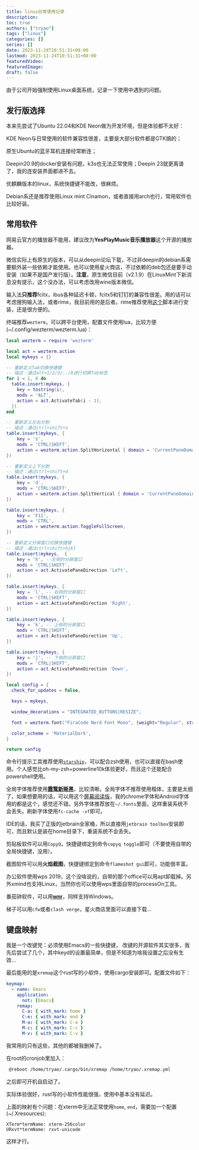 ```yaml
---
title: linux日常使用记录
description:
toc: true
authors: ["tryao"]
tags: ["linux"]
categories: []
series: []
date: 2023-11-24T10:51:31+08:00
lastmod: 2023-11-24T10:51:31+08:00
featuredVideo:
featuredImage:
draft: false
---
```


由于公司开始强制使用Linux桌面系统，记录一下使用中遇到的问题。

## 发行版选择

本来先尝试了Ubuntu 22.04和KDE Neon做为开发环境，但是体验都不太好：

KDE Neon与日常使用的软件兼容性很差，主要是大部分软件都是GTK搞的；

原生Ubuntu的蓝牙耳机连接经常断连；

Deepin20.9的docker安装有问题，k3s也无法正常使用；Deepin 23就更离谱了，我的连安装界面都进不去。

优麒麟版本的linux，系统快捷键不能改，很麻烦。

Debian系还是推荐使用Linux mint Cinamon，或者直接用arch也行，常用软件也比较好装。

## 常用软件

网易云官方的播放器不能用，建议改为**YesPlayMusic音乐播放器**这个开源的播放器。

微信实际上有原生的版本，可以从deepin论坛下载，不过非deepin的debian系需要额外装一些依赖才能使用。也可以使用星火商店，不过依赖的deb包还是要手动安装（如果不是国产发行版）。**注意**，原生微信目前（v2.1.9）在LinuxMint下新消息没有提示，这个没办法，可以考虑改用wine版本微信。

输入法**只推荐**fcitx，ibus各种延迟卡顿，fcitx5和钉钉的兼容性很差。用的话可以考虑搜狗输入法，或者rime，我目前用的是后者。rime推荐使用[这个](https://github.com/Mark24Code/rime-auto-deploy)脚本进行安装，还是很方便的。

终端推荐`wezterm`，可以跨平台使用，配置文件使用lua，比较方便(~/.config/wezterm/wezterm.lua)：

```lua
local wezterm = require 'wezterm'

local act = wezterm.action
local mykeys = {}

-- 重新定义Tab切换快捷键
-- 描述：通过alt+1/2/3/../8进行切换Tab标签
for i = 1, 8 do
  table.insert(mykeys, {
    key = tostring(i),
    mods = 'ALT',
    action = act.ActivateTab(i - 1),
  })
end

-- 重新定义左右分割
-- 描述：通过ctrl+shift+s
table.insert(mykeys, {
    key = 's',
    mods = 'CTRL|SHIFT',
    action = wezterm.action.SplitHorizontal { domain = 'CurrentPaneDomain' },
})

-- 重新定义上下分割
-- 描述：通过ctrl+shift+d
table.insert(mykeys, {
    key = 'd',
    mods = 'CTRL|SHIFT',
    action = wezterm.action.SplitVertical { domain = 'CurrentPaneDomain' },
})

table.insert(mykeys, {
    key = 'F11',
    mods = 'CTRL',
    action = wezterm.action.ToggleFullScreen,
})

-- 重新定义分屏窗口切换快捷键
-- 描述：通过ctrl+shift+hjkl
table.insert(mykeys,  {
    key = 'h', --左侧的分屏窗口
    mods = 'CTRL|SHIFT',
    action = act.ActivatePaneDirection 'Left',
})

table.insert(mykeys, {
    key = 'l', -- 右侧的分屏窗口
    mods = 'CTRL|SHIFT',
    action = act.ActivatePaneDirection 'Right',
})

table.insert(mykeys, {
    key = 'k', -- 上侧的分屏窗口
    mods = 'CTRL|SHIFT',
    action = act.ActivatePaneDirection 'Up',
})

table.insert(mykeys, {
    key = 'j', -- 下侧的分屏窗口
    mods = 'CTRL|SHIFT',
    action = act.ActivatePaneDirection 'Down',
})

local config = {
  check_for_updates = false,

  keys = mykeys,

  window_decorations = "INTEGRATED_BUTTONS|RESIZE",

  font = wezterm.font("FiraCode Nerd Font Mono", {weight="Regular", stretch="Normal", style="Normal"}),

  color_scheme = 'MaterialDark',
}

return config
```

命令行提示工具推荐使用[`starship`](https://github.com/starship/starship)，可以配合zsh使用，也可以直接在bash使用。个人感觉比oh-my-zsh+powerline10k体验更好，而且这个还能配合powershell使用。

全局字体推荐使用[**霞鹜新晰黑**](https://github.com/lxgw/LxgwNeoXiHei)，比较清晰。全局字体不推荐使用楷体，主要是太细了，如果想要用的话，可以用这个[屏幕阅读版](https://github.com/lxgw/LxgwWenKai-Screen)，我的chrome字体和Android字体用的都是这个，感觉还不错。另外字体推荐放在`~/.fonts`里面，这样重装系统不会丢失。刷新字体使用`fc-cache -vf`即可。

IDE的话，我买了正版的jetbrain全家桶，所以直接用`jetbrain toolbox`安装即可，而且默认是装在home目录下，重装系统不会丢失。

剪贴板软件可以用`CopyQ`，快捷键绑定到命令`copyq toggle`即可（不要使用自带的全局快捷键，没用）。

截图软件可以用**火焰截图**，快捷键绑定到命令`flameshot gui`即可，功能很丰富。

办公软件使用wps 2019，这个没啥说的，自带的那个office可以用apt卸载掉。另外xmind也支持Linux，当然你也可以使用wps里面自带的processOn工具。

番茄钟软件，可以用[**wnr**](https://github.com/RoderickQiu/wnr)，同样支持Windows。

梯子可以用`cfw`或者`clash verge`，星火商店里面可以直接下载…

## 键盘映射

我是一个改键党：必须使用Emacs的一些快捷键， 改键的开源软件其实很多，我先后尝试了几个，其中keyd的设置最简单，但是不知道为啥我设置之后没有生效…

最后能用的是`xremap`这个rust写的小软件，使用cargo安装即可。配置文件如下：

```yaml
keymap:
  - name: Emacs
    application:
      not: [Emacs]
    remap:
      C-a: { with_mark: home }
      C-e: { with_mark: end }
      M-a: { with_mark: C-a }
      M-c: { with_mark: C-c }
      M-v: { with_mark: C-v }
```

我常用的只有这些，其他的都被我删掉了。

在root的cronjob里加入：

```bash
 @reboot /home/tryao/.cargo/bin/xremap /home/tryao/.xremap.yml
```

之后即可开机自启动了。

实际体验很好，rust写的小软件性能很强，使用中基本没有延迟。

上面的映射有个问题：在xterm中无法正常使用`home`, `end`，需要加一个配置(~/.Xresources):

```
XTerm*termName: xterm-256color
URxvt*termName: rxvt-unicode
```

这样才行。
